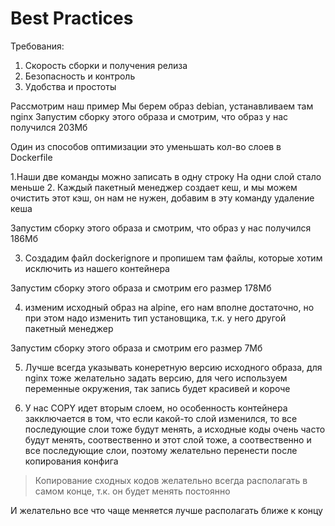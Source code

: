# Best Practices

Требования:
1. Скорость сборки и получения релиза
2. Безопасность и контроль
3. Удобства и простоты

Рассмотрим наш пример
Мы берем образ debian, устанавливаем там nginx
Запустим сборку этого образа и смотрим, что образ у нас получился 203Мб

Один из способов оптимизации это уменьшать кол-во слоев в Dockerfile

1.Наши две команды можно записать в одну строку
На одни слой стало меньше
2. Каждый пакетный менеджер создает кеш, и мы можем очистить этот кэш, он нам не нужен, добавим 
   в эту команду удаление кеша

Запустим сборку этого образа и смотрим, что образ у нас получился 186Мб

3. Создадим файл dockerignore и пропишем там файлы, которые хотим исключить из нашего контейнера

Запустим сборку этого образа и смотрим его размер  178Мб

4. изменим исходный образ на alpine, его нам вполне достаточно, но при этом надо изменить тип 
   установщика, т.к. у него другой пакетный менеджер

Запустим сборку этого образа и смотрим его размер  7Мб

5. Лучше всегда указывать конеретную версию исходного образа, для nginx тоже желательно задать 
   версию, для чего используем переменные окружения, так запись будет красивей и короче 

6. У нас COPY идет вторым слоем, но особенность контейнера закключается в том, что если какой-то 
   слой изменился, то все последующие слои тоже будут менять, а исходные коды очень часто 
   будут менять, соотвественно и этот слой тоже, а соотвественно и все последующие слои, поэтому 
   желательно перенести после копирования конфига

> Копирование сходных кодов желательно всегда располагать в самом конце, т.к. он будет менять 
> постоянно

И желательно все что чаще меняется лучше располагать ближе к концу
 

